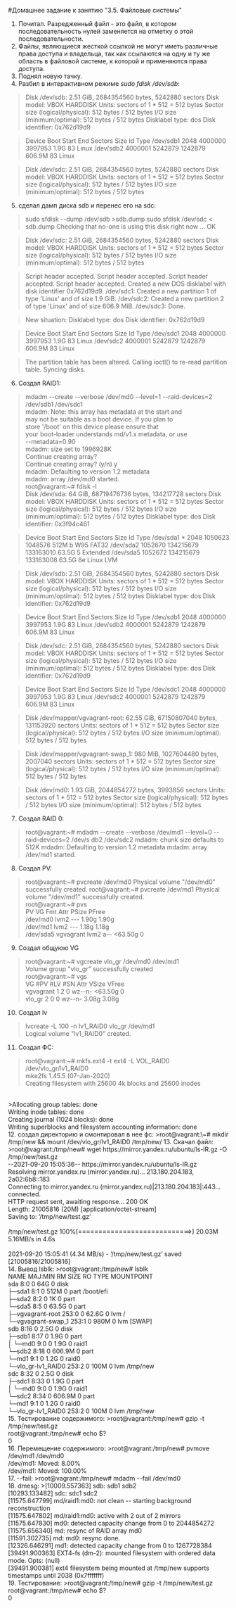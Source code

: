 #Домашнее задание к занятию "3.5. Файловые системы"

1. Почитал. Разредженный файл - это файл, в котором последовательность нулей заменяется на отметку о этой последовательности.
2. Файлы, являющиеся жесткой ссылкой не могут иметь различные права доступа и владельца, так как ссылаются на одну и ту же область в файловой системе, к которой и применяются права доступа.
3. Поднял новую тачку.
4. Разбил в интерактивном режиме *sudo fdisk /dev/sdb*:
>Disk /dev/sdb: 2.51 GiB, 2684354560 bytes, 5242880 sectors
Disk model: VBOX HARDDISK
Units: sectors of 1 * 512 = 512 bytes
Sector size (logical/physical): 512 bytes / 512 bytes
I/O size (minimum/optimal): 512 bytes / 512 bytes
Disklabel type: dos
Disk identifier: 0x762d19d9

>Device     Boot   Start     End Sectors   Size Id Type
/dev/sdb1          2048 4000000 3997953   1.9G 83 Linux
/dev/sdb2       4000001 5242879 1242879 606.9M 83 Linux


>Disk /dev/sdc: 2.51 GiB, 2684354560 bytes, 5242880 sectors
Disk model: VBOX HARDDISK
Units: sectors of 1 * 512 = 512 bytes
Sector size (logical/physical): 512 bytes / 512 bytes
I/O size (minimum/optimal): 512 bytes / 512 bytes

5. сделал дамп диска sdb и перенес его на sdc:
>sudo sfdisk --dump /dev/sdb >sdb.dump
sudo sfdisk /dev/sdc < sdb.dump
Checking that no-one is using this disk right now ... OK

>Disk /dev/sdc: 2.51 GiB, 2684354560 bytes, 5242880 sectors
Disk model: VBOX HARDDISK
Units: sectors of 1 * 512 = 512 bytes
Sector size (logical/physical): 512 bytes / 512 bytes
I/O size (minimum/optimal): 512 bytes / 512 bytes

> Script header accepted.
> Script header accepted.
> Script header accepted.
> Script header accepted.
> Created a new DOS disklabel with disk identifier 0x762d19d9.
/dev/sdc1: Created a new partition 1 of type 'Linux' and of size 1.9 GiB.
/dev/sdc2: Created a new partition 2 of type 'Linux' and of size 606.9 MiB.
/dev/sdc3: Done.

>New situation:
Disklabel type: dos
Disk identifier: 0x762d19d9

>Device     Boot   Start     End Sectors   Size Id Type
/dev/sdc1          2048 4000000 3997953   1.9G 83 Linux
/dev/sdc2       4000001 5242879 1242879 606.9M 83 Linux

>The partition table has been altered.
Calling ioctl() to re-read partition table.
Syncing disks.
6. Создал RAID1:
>mdadm --create --verbose /dev/md0 --level=1 --raid-devices=2 /dev/sdb1 /dev/sdc1 <br>
mdadm: Note: this array has metadata at the start and<br>
    may not be suitable as a boot device.  If you plan to<br>
    store '/boot' on this device please ensure that<br>
    your boot-loader understands md/v1.x metadata, or use<br>
    --metadata=0.90<br>
mdadm: size set to 1996928K<br>
Continue creating array?<br>
Continue creating array? (y/n) y<br>
mdadm: Defaulting to version 1.2 metadata<br>
mdadm: array /dev/md0 started.<br>
root@vagrant:~# fdisk -l<br>
Disk /dev/sda: 64 GiB, 68719476736 bytes, 134217728 sectors
Disk model: VBOX HARDDISK
Units: sectors of 1 * 512 = 512 bytes
Sector size (logical/physical): 512 bytes / 512 bytes
I/O size (minimum/optimal): 512 bytes / 512 bytes
Disklabel type: dos
Disk identifier: 0x3f94c461

>Device     Boot   Start       End   Sectors  Size Id Type
/dev/sda1  *       2048   1050623   1048576  512M  b W95 FAT32
/dev/sda2       1052670 134215679 133163010 63.5G  5 Extended
/dev/sda5       1052672 134215679 133163008 63.5G 8e Linux LVM


>Disk /dev/sdb: 2.51 GiB, 2684354560 bytes, 5242880 sectors
Disk model: VBOX HARDDISK
Units: sectors of 1 * 512 = 512 bytes
Sector size (logical/physical): 512 bytes / 512 bytes
I/O size (minimum/optimal): 512 bytes / 512 bytes
Disklabel type: dos
Disk identifier: 0x762d19d9

>Device     Boot   Start     End Sectors   Size Id Type
/dev/sdb1          2048 4000000 3997953   1.9G 83 Linux
/dev/sdb2       4000001 5242879 1242879 606.9M 83 Linux


>Disk /dev/sdc: 2.51 GiB, 2684354560 bytes, 5242880 sectors
Disk model: VBOX HARDDISK
Units: sectors of 1 * 512 = 512 bytes
Sector size (logical/physical): 512 bytes / 512 bytes
I/O size (minimum/optimal): 512 bytes / 512 bytes
Disklabel type: dos
Disk identifier: 0x762d19d9

>Device     Boot   Start     End Sectors   Size Id Type
/dev/sdc1          2048 4000000 3997953   1.9G 83 Linux
/dev/sdc2       4000001 5242879 1242879 606.9M 83 Linux


>Disk /dev/mapper/vgvagrant-root: 62.55 GiB, 67150807040 bytes, 131153920 sectors
Units: sectors of 1 * 512 = 512 bytes
Sector size (logical/physical): 512 bytes / 512 bytes
I/O size (minimum/optimal): 512 bytes / 512 bytes


>Disk /dev/mapper/vgvagrant-swap_1: 980 MiB, 1027604480 bytes, 2007040 sectors
Units: sectors of 1 * 512 = 512 bytes
Sector size (logical/physical): 512 bytes / 512 bytes
I/O size (minimum/optimal): 512 bytes / 512 bytes


>Disk /dev/md0: 1.93 GiB, 2044854272 bytes, 3993856 sectors
Units: sectors of 1 * 512 = 512 bytes
Sector size (logical/physical): 512 bytes / 512 bytes
I/O size (minimum/optimal): 512 bytes / 512 bytes
7. Создал RAID 0:
>root@vagrant:~# mdadm --create --verbose /dev/md1 --level=0 --raid-devices=2 /dev/s
db2 /dev/sdc2
mdadm: chunk size defaults to 512K
mdadm: Defaulting to version 1.2 metadata
mdadm: array /dev/md1 started.
8. Создал PV:
>root@vagrant:\~# pvcreate /dev/md0
>Physical volume "/dev/md0" successfully created.
>root@vagrant:\~# pvcreate /dev/md1 
>Physical volume "/dev/md1" successfully created.<br>
>root@vagrant:~# pvs <br>
>  PV         VG        Fmt  Attr PSize   PFree<br>
>  /dev/md0             lvm2 ---    1.90g 1.90g<br>
>  /dev/md1             lvm2 ---    1.18g 1.18g<br>
>  /dev/sda5  vgvagrant lvm2 a--  <63.50g    0<br>
9. Создал общуюю VG
> root@vagrant:\~# vgcreate vlo_gr /dev/md0 /dev/md1<br>
  Volume group "vlo_gr" successfully created<br>
root@vagrant:\~# vgs<br>
  VG        #PV #LV #SN Attr   VSize   VFree<br>
  vgvagrant   1   2   0 wz--n- <63.50g    0<br>
  vlo_gr      2   0   0 wz--n-   3.08g 3.08g<br>
10. Создал lv
>lvcreate -L 100 -n lv1_RAID0 vlo_gr /dev/md1<br>
  Logical volume "lv1_RAID0" created.
11. Создал ФС:
>root@vagrant:\~# mkfs.ext4 -t ext4 -L VOL_RAID0 /dev/vlo_gr/lv1_RAID0<br>
mke2fs 1.45.5 (07-Jan-2020)<br>
Creating filesystem with 25600 4k blocks and 25600 inodes<br>
<br>
>Allocating group tables: done<br>
Writing inode tables: done<br>
Creating journal (1024 blocks): done<br>
Writing superblocks and filesystem accounting information: done<br>
12. создал директорию и смонтировал в нее фс:
>root@vagrant:\~# mkdir /tmp/new && mount /dev/vlo_gr/lv1_RAID0 /tmp/new/
13. Скачал файл:
>root@vagrant:/tmp/new# wget https://mirror.yandex.ru/ubuntu/ls-lR.gz -O /tmp/new/test.gz<br>
--2021-09-20 15:05:36--  https://mirror.yandex.ru/ubuntu/ls-lR.gz<br>
Resolving mirror.yandex.ru (mirror.yandex.ru)... 213.180.204.183, 2a02:6b8::183<br>
Connecting to mirror.yandex.ru (mirror.yandex.ru)|213.180.204.183|:443... connected.<br>
HTTP request sent, awaiting response... 200 OK<br>
Length: 21005816 (20M) [application/octet-stream]<br>
Saving to: ‘/tmp/new/test.gz’<br>
<br>
/tmp/new/test.gz       100%[============================>]  20.03M  5.16MB/s    in 4.6s<br>
<br>
2021-09-20 15:05:41 (4.34 MB/s) - ‘/tmp/new/test.gz’ saved [21005816/21005816]<br>
14. Вывод lsblk:
>root@vagrant:/tmp/new# lsblk<br>
NAME                   MAJ:MIN RM   SIZE RO TYPE  MOUNTPOINT<br>
sda                      8:0    0    64G  0 disk<br>
├─sda1                   8:1    0   512M  0 part  /boot/efi<br>
├─sda2                   8:2    0     1K  0 part<br>
└─sda5                   8:5    0  63.5G  0 part<br>
  ├─vgvagrant-root     253:0    0  62.6G  0 lvm   /<br>
  └─vgvagrant-swap_1   253:1    0   980M  0 lvm   [SWAP]<br>
sdb                      8:16   0   2.5G  0 disk<br>
├─sdb1                   8:17   0   1.9G  0 part<br>
│ └─md0                  9:0    0   1.9G  0 raid1<br>
└─sdb2                   8:18   0 606.9M  0 part<br>
  └─md1                  9:1    0   1.2G  0 raid0<br>
    └─vlo_gr-lv1_RAID0 253:2    0   100M  0 lvm   /tmp/new<br>
sdc                      8:32   0   2.5G  0 disk<br>
├─sdc1                   8:33   0   1.9G  0 part<br>
│ └─md0                  9:0    0   1.9G  0 raid1<br>
└─sdc2                   8:34   0 606.9M  0 part<br>
  └─md1                  9:1    0   1.2G  0 raid0<br>
    └─vlo_gr-lv1_RAID0 253:2    0   100M  0 lvm   /tmp/new<br>
15. Тестирование содержимого:
>root@vagrant:/tmp/new# gzip -t /tmp/new/test.gz<br>
root@vagrant:/tmp/new# echo $?<br>
0<br>
16. Перемещение содержимого:
>root@vagrant:/tmp/new# pvmove /dev/md1 /dev/md0<br>
  /dev/md1: Moved: 8.00%<br>
  /dev/md1: Moved: 100.00%<br>
17. --fail:
>root@vagrant:/tmp/new# mdadm --fail /dev/md0<br>
18. dmesg:
>[10009.557363]  sdb: sdb1 sdb2<br>
[10293.133482]  sdc: sdc1 sdc2<br>
[11575.647799] md/raid1:md0: not clean -- starting background reconstruction<br>
[11575.647802] md/raid1:md0: active with 2 out of 2 mirrors<br>
[11575.647830] md0: detected capacity change from 0 to 2044854272<br>
[11575.656340] md: resync of RAID array md0<br>
[11591.302735] md: md0: resync done.<br>
[12326.646291] md1: detected capacity change from 0 to 1267728384<br>
[39491.900363] EXT4-fs (dm-2): mounted filesystem with ordered data mode. Opts: (null)<br>
[39491.900381] ext4 filesystem being mounted at /tmp/new supports timestamps until 2038 (0x7fffffff)<br>
19. Тестирование:
>root@vagrant:/tmp/new# gzip -t /tmp/new/test.gz<br>
root@vagrant:/tmp/new# echo $?<br>
0<br>